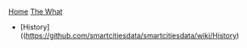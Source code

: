 [Home](https://github.com/smartcitiesdata/smartcitiesdata/wiki/Home)
[The What](https://github.com/smartcitiesdata/smartcitiesdata/wiki/The-What)
* [History]((https://github.com/smartcitiesdata/smartcitiesdata/wiki/History)